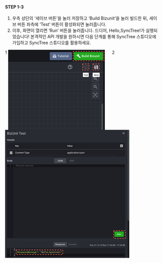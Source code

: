 #### STEP 1-3

1. 우측 상단의 ‘세이브 버튼’을 눌러 저장하고 ‘Build Bizunit’을 눌러 빌드한 뒤, 세이브 버튼 좌측에 ‘Test’ 버튼이
   활성화되면 눌러줍니다.
2. 이후, 화면이 열리면 ‘Run’ 버튼을 눌러줍니다. 드디어, Hello,SyncTree!가 실행되었습니다!
   본격적인 API 개발을 원하시면 다음 단계를 통해 SyncTree 스튜디오에 가입하고 SyncTree 스튜디오를 활용하세요.

<div class='img-container'>
    <span style='top: -36px;left: 0px;'>1</span>
    <img src='../../img/howtouse/step1-4-1.png' style='margin-right: 20px;vertical-align: top;' />
    <span style='top: -36px;left: 340px;'>2</span>
    <img src='../../img/howtouse/step1-4-2.png' style=''/>
</div>
